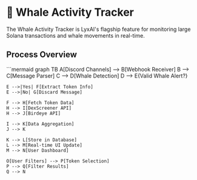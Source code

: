 # 🐋 Whale Activity Tracker

The Whale Activity Tracker is LyxAI's flagship feature for monitoring large Solana transactions and whale movements in real-time.

## Process Overview

\`\`\`mermaid
graph TB
    A[Discord Channels] --> B[Webhook Receiver]
    B --> C[Message Parser]
    C --> D[Whale Detection]
    D --> E{Valid Whale Alert?}
    
    E -->|Yes| F[Extract Token Info]
    E -->|No| G[Discard Message]
    
    F --> H[Fetch Token Data]
    H --> I[DexScreener API]
    H --> J[Birdeye API]
    
    I --> K[Data Aggregation]
    J --> K
    
    K --> L[Store in Database]
    L --> M[Real-time UI Update]
    M --> N[User Dashboard]
    
    O[User Filters] --> P[Token Selection]
    P --> Q[Filter Results]
    Q --> N
